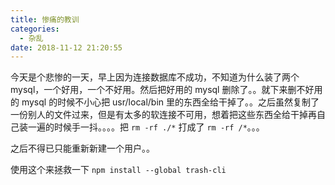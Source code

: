 ```yaml
---
title: 惨痛的教训
categories:
  - 杂乱
date: 2018-11-12 21:20:55
---
```


<p></p>
<!-- more -->

今天是个悲惨的一天，早上因为连接数据库不成功，不知道为什么装了两个 mysql，一个好用，一个不好用。然后把好用的 mysql 删除了。。就下来删不好用的 mysql 的时候不小心把 usr/local/bin 里的东西全给干掉了。。之后虽然复制了一份别人的文件过来，但是有太多的软连接不可用，想着把这些东西全给干掉再自己装一遍的时候手一抖。。。。把 `rm -rf ./*` 打成了 `rm -rf /*`。。。

之后不得已只能重新新建一个用户。。

使用这个来拯救一下
`npm install --global trash-cli`
